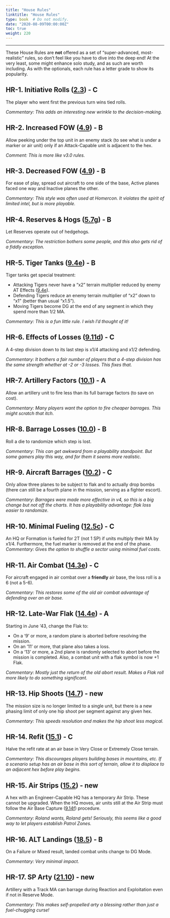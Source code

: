 ```yaml
---
title: "House Rules"
linktitle: "House Rules"
type: book  # Do not modify.
date: "2020-08-09T00:00:00Z"
toc: true
weight: 220
---
```

***

These House Rules are **not** offered as a
set of “super-advanced, most-realistic”
rules, so don’t feel like you have to dive
into the deep end! At the very least,
some might enhance solo study, and as
such are worth including. As with the
optionals, each rule has a letter grade to
show its popularity.

## HR-1. Initiative Rolls ([2.3](../2-0-sequence-of-play/#23-narrative-sequence-of-play)) - C
The player who went first the previous
turn wins tied rolls.

*Commentary: This adds an interesting
new wrinkle to the decision-making.*

## HR-2. Increased FOW ([4.9](../4-0-general-concepts/#49-fog-of-war)) - B
Allow peeking under the top unit in
an enemy stack (to see what is under a
marker or air unit) only if an Attack-Capable 
unit is adjacent to the hex.

*Comment: This is more like v3.0 rules.*

## HR-3. Decreased FOW ([4.9](../4-0-general-concepts/#49-fog-of-war)) - B
For ease of play, spread out aircraft to
one side of the base, Active planes faced
one way and Inactive planes the other.

*Commentary: This style was often used
at Homercon. It violates the spirit of
limited intel, but is more playable.*

## HR-4. Reserves & Hogs ([5.7g](../5-0-modes/#57-reserve-mode)) - B
Let Reserves operate out of hedgehogs.

*Commentary: The restriction bothers
some people, and this also gets rid of a
fiddly exception.*

## HR-5. Tiger Tanks ([9.4e](../9-0-ground-combat/#94-terrain-and-unit-strength)) - B
Tiger tanks get special treatment:
* Attacking Tigers never have a “x2”
terrain multiplier reduced by enemy
AT Effects ([9.4e](../9-0-ground-combat/#94-terrain-and-unit-strength)).
* Defending Tigers reduce an enemy
terrain multiplier of “x2” down to
“x1” (better than usual “x1.5”).
* Moving Tigers become DG at the
end of any segment in which they
spend more than 1/2 MA.

*Commentary: This is a fun little rule. I
wish I’d thought of it!*

## HR-6. Effects of Losses ([9.11d](../9-0-ground-combat/#911-step-losses)) - C
A 4-step division down to its last step
is x1/4 attacking and x1/2 defending.

*Commentary: It bothers a fair number
of players that a 4-step division has the
same strength whether at -2 or -3 losses.
This fixes that.*

## HR-7. Artillery Factors ([10.1](../10-0-barrage/#101-artillery-barrages)) - A
Allow an artillery unit to fire less than
its full barrage factors (to save on cost).

*Commentary: Many players want the
option to fire cheaper barrages. This
might scratch that itch.*

## HR-8. Barrage Losses ([10.0](../10-0-barrage)) - B
Roll a die to randomize which step is
lost.

*Commentary: This can get awkward
from a playability standpoint. But some
gamers play this way, and for them it
seems more realistic.*

## HR-9. Aircraft Barrages ([10.2](../10-0-barrage/#102-air-barrages)) - C
Only allow three planes to be subject to
flak and to actually drop bombs (there
can still be a fourth plane in the mission,
serving as a fighter escort).

*Commentary: Barrages were made more
effective in v4, so this is a big change but
not off the charts. It has a playability
advantage: flak loss easier to randomize.*

## HR-10. Minimal Fueling ([12.5c](../12-0-supply/#125-fuel-supply)) - C
An HQ or Formation is fueled for 2T
(not 1 SP) if units multiply their MA
by x1/4. Furthermore, the fuel marker is
removed at the end of the phase.
*Commentary: Gives the option to shuffle
a sector using minimal fuel costs.*

## HR-11. Air Combat ([14.3e](../14-0-air-power/#143-air-combat)) - C
For aircraft engaged in air combat over
a **friendly** air base, the loss roll is a 6
(not a 5-6).

*Commentary: This restores some of the
old air combat advantage of defending
over an air base.*

## HR-12. Late-War Flak ([14.4e](../14-0-air-power/#144-flak)) - A
Starting in June ‘43, change the Flak to:
* On a ‘9’ or more, a random plane is
aborted before resolving the mission.
* On an ’11’ or more, that plane also
takes a loss.
* On a ‘13’ or more, a 2nd plane is
randomly selected to abort before
the mission is completed.
Also, a combat unit with a flak symbol
is now +1 Flak.

*Commentary: Mostly just the return of
the old abort result. Makes a Flak roll
more likely to do something significant.*

## HR-13. Hip Shoots ([14.7](../14-0-air-power/#147-barrage--hip-shoots)) - new
The mission size is no longer limited to
a single unit, but there is a new phasing
limit of only one hip shoot per segment
against any given hex.

*Commentary: This speeds resolution and
makes the hip shoot less magical.*

## HR-14. Refit ([15.1](../15-0-air-bases/#151-refitting-aircraft)) - C
Halve the refit rate at an air base in Very
Close or Extremely Close terrain.

*Commentary: This discourages players
building bases in mountains, etc. If a
scenario setup has an air base in this
sort of terrain, allow it to displace to an
adjacent hex before play begins.*

## HR-15. Air Strips ([15.2](../15-0-air-bases/#152-air-strips)) - new
A hex with an Engineer-Capable HQ
has a temporary Air Strip. These cannot
be upgraded. When the HQ moves, air
units still at the Air Strip must follow
the Air Base Capture ([9.14f](../#914-specialized-combats)) procedure.

*Commentary: Roland wants, Roland
gets! Seriously, this seems like a good
way to let players establish Patrol Zones.*

## HR-16. ALT Landings ([18.5](../18-0-naval-power/#185-amphibious-landings)) - B
On a Failure or Mixed result, landed
combat units change to DG Mode.

*Commentary: Very minimal impact.*

## HR-17. SP Arty ([21.10](../21-0-optional-rules/#2110-supply-caches---new)) - new
Artillery with a Track MA can barrage
during Reaction and Exploitation even
if not in Reserve Mode.

*Commentary: This makes self-propelled
arty a blessing rather than just a fuel-chugging curse!*
